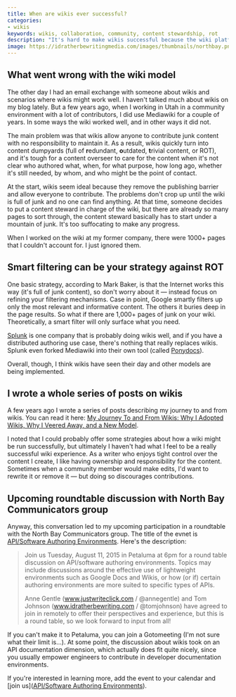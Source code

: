 ```yaml
---
title: When are wikis ever successful?
categories:
- wikis
keywords: wikis, collaboration, community, content stewardship, rot
description: "It's hard to make wikis successful because the wiki platform doesn't instill contributors with a sense of ownership with the content they create. As a result, wikis often become full of redundant, outdated, and trivial content. I'll share my lessons learned with wikis during a roundtable discussion with the North Bay Communicators group on August 11."
image: https://idratherbewritingmedia.com/images/thumbnails/northbay.png
---
```


## What went wrong with the wiki model
The other day I had an email exchange with someone about wikis and scenarios where wikis might work well. I haven't talked much about wikis on my blog lately. But a few years ago, when I working in Utah in a community environment with a lot of contributors, I did use Mediawiki for a couple of years. In some ways the wiki worked well, and in other ways it did not. 

The main problem was that wikis allow anyone to contribute junk content with no responsibility to maintain it. As a result, wikis quickly turn into content dumpyards (full of **r**edundant, **o**utdated, **t**rivial content, or ROT), and it's tough for a content overseer to care for the content when it's not clear who authored what, when, for what purpose, how long ago, whether it's still needed, by whom, and who might be the point of contact.

At the start, wikis seem ideal because they remove the publishing barrier and allow everyone to contribute. The problems don't crop up until the wiki is full of junk and no one can find anything. At that time, someone decides to put a content steward in charge of the wiki, but there are already so many pages to sort through, the content steward basically has to start under a mountain of junk. It's too suffocating to make any progress.

When I worked on the wiki at my former company, there were 1000+ pages that I couldn't account for. I just ignored them. 

## Smart filtering can be your strategy against ROT
One basic strategy, according to Mark Baker, is that the Internet works this way (it's full of junk content), so don't worry about it &mdash; instead focus on refining your filtering mechanisms. Case in point, Google smartly filters up only the most relevant and informative content. The others it buries deep in the page results. So what if there are 1,000+ pages of junk on your wiki. Theoretically, a smart filter will only surface what you need. 

[Splunk](http://docs.splunk.com/Documentation/Splunk) is one company that is probably doing wikis well, and if you have a distributed authoring use case, there's nothing that really replaces wikis. Splunk even forked Mediawiki into their own tool (called [Ponydocs](http://docs.splunk.com/Documentation/Ponydocs/1.0/Content/WhatisPonydocs)).

Overall, though, I think wikis have seen their day and other models are being implemented.

## I wrote a whole series of posts on wikis
A few years ago I wrote a series of posts describing my journey to and from wikis. You can read it here: [My Journey To and From Wikis: Why I Adopted Wikis, Why I Veered Away, and a New Model](https://idratherbewriting.com/2012/06/11/essay-my-journey-to-and-from-wikis-why-i-adopted-wikis-why-i-veered-away-from-them-and-a-new-model-for-collaboration/).

I noted that I could probably offer some strategies about how a wiki might be run successfully, but ultimately I haven't had what I feel to be a really successful wiki experience. As a writer who enjoys tight control over the content I create, I like having ownership and responsibility for the content. Sometimes when a community member would make edits, I'd want to rewrite it or remove it &mdash; but doing so discourages contributions.

## Upcoming roundtable discussion with North Bay Communicators group
Anyway, this conversation led to my upcoming participation in a roundtable with the North Bay Communicators group. The title of the evnet is [API/Software Authoring Environments](http://www.northbaycommunicators.org/2015/07/august-meeting-apisoftware-authoring-environments/). Here's the description:

>Join us Tuesday, August 11, 2015 in Petaluma at 6pm for a round table discussion on API/software authoring environments. Topics may include discussions around the effective use of lightweight environments such as Google Docs and Wikis, or how (or if) certain authoring environments are more suited to specific types of APIs.
>
>Anne Gentle (www.justwriteclick.com / @annegentle) and Tom Johnson (www.idratherbewriting.com / @tomjohnson) have agreed to join in remotely to offer their perspectives and experience, but this is a round table, so we look forward to input from all!

If you can't make it to Petaluma, you can join a Gotomeeting (I'm not sure what their limit is...). At some point, the discussion about wikis took on an API documentation dimension, which actually does fit quite nicely, since you usually empower engineers to contribute in developer documentation environments. 

If you're interested in learning more, add the event to your calendar and [join us]([API/Software Authoring Environments](http://www.northbaycommunicators.org/2015/07/august-meeting-apisoftware-authoring-environments/)).

